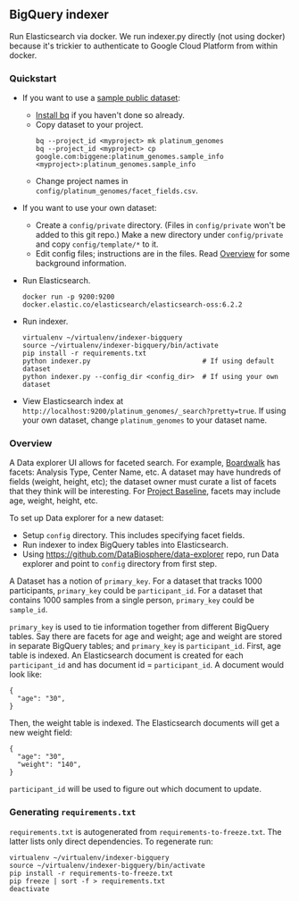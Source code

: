 ## BigQuery indexer

Run Elasticsearch via docker. We run indexer.py directly (not using
docker) because it's trickier to authenticate to Google Cloud Platform from
within docker.

### Quickstart

* If you want to use a [sample public dataset](https://bigquery.cloud.google.com/table/google.com:biggene:platinum_genomes.sample_info):
  * [Install bq](https://cloud.google.com/bigquery/docs/bq-command-line-tool#installation)
if you haven't done so already.
  * Copy dataset to your project.
    ```
    bq --project_id <myproject> mk platinum_genomes
    bq --project_id <myproject> cp google.com:biggene:platinum_genomes.sample_info  <myproject>:platinum_genomes.sample_info
    ```
  * Change project names in `config/platinum_genomes/facet_fields.csv`.
* If you want to use your own dataset:
  * Create a `config/private` directory. (Files in `config/private` won't be
added to this git repo.) Make a new directory under `config/private` and copy
`config/template/*` to it.
  * Edit config files; instructions are in the files. Read
  [Overview](https://github.com/DataBiosphere/data-explorer-indexers/tree/master/bigquery#overview)
  for some background information.
* Run Elasticsearch.

    ```
    docker run -p 9200:9200 docker.elastic.co/elasticsearch/elasticsearch-oss:6.2.2
    ```
* Run indexer.

    ```
    virtualenv ~/virtualenv/indexer-bigquery
    source ~/virtualenv/indexer-bigquery/bin/activate
    pip install -r requirements.txt
    python indexer.py                            # If using default dataset
    python indexer.py --config_dir <config_dir>  # If using your own dataset
    ```

* View Elasticsearch index at
 `http://localhost:9200/platinum_genomes/_search?pretty=true`. If using your
 own dataset, change `platinum_genomes` to your dataset name.

### Overview

A Data explorer UI allows for faceted search. For example,
[Boardwalk](https://ucsc-cgp.org/boardwalk) has facets: Analysis Type, Center
Name, etc. A dataset may have hundreds of fields (weight, height, etc); the
dataset owner must curate a list of facets that they think will be interesting.
For [Project Baseline](https://www.projectbaseline.com/), facets may include
age, weight, height, etc.

To set up Data explorer for a new dataset:

* Setup `config` directory. This includes specifying facet fields.
* Run indexer to index BigQuery tables into Elasticsearch.
* Using https://github.com/DataBiosphere/data-explorer repo, run Data explorer
and point to `config` directory from first step.

A Dataset has a notion of `primary_key`. For a dataset that tracks 1000
participants, `primary_key` could be `participant_id`. For a dataset that
contains 1000 samples from a single person, `primary_key` could be `sample_id`.

`primary_key` is used to tie information together from different BigQuery
tables. Say there are facets for age and weight; age and weight are
stored in separate BigQuery tables; and `primary_key` is `participant_id`.
First, age table is indexed. An Elasticsearch document is created for each
`participant_id` and has document id = `participant_id`. A document would look
like:

```
{
  "age": "30",
}
```

Then, the weight table is indexed. The Elasticsearch documents will get a new
weight field:

```
{
  "age": "30",
  "weight": "140",
}
```

`participant_id` will be used to figure out which document to update.

### Generating `requirements.txt`

`requirements.txt` is autogenerated from `requirements-to-freeze.txt`. The
latter lists only direct dependencies. To regenerate run:

```
virtualenv ~/virtualenv/indexer-bigquery
source ~/virtualenv/indexer-bigquery/bin/activate
pip install -r requirements-to-freeze.txt
pip freeze | sort -f > requirements.txt
deactivate
```
